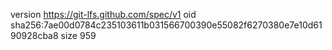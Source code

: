 version https://git-lfs.github.com/spec/v1
oid sha256:7ae00d0784c235103611b031566700390e55082f6270380e7e10d6190928cba8
size 959
